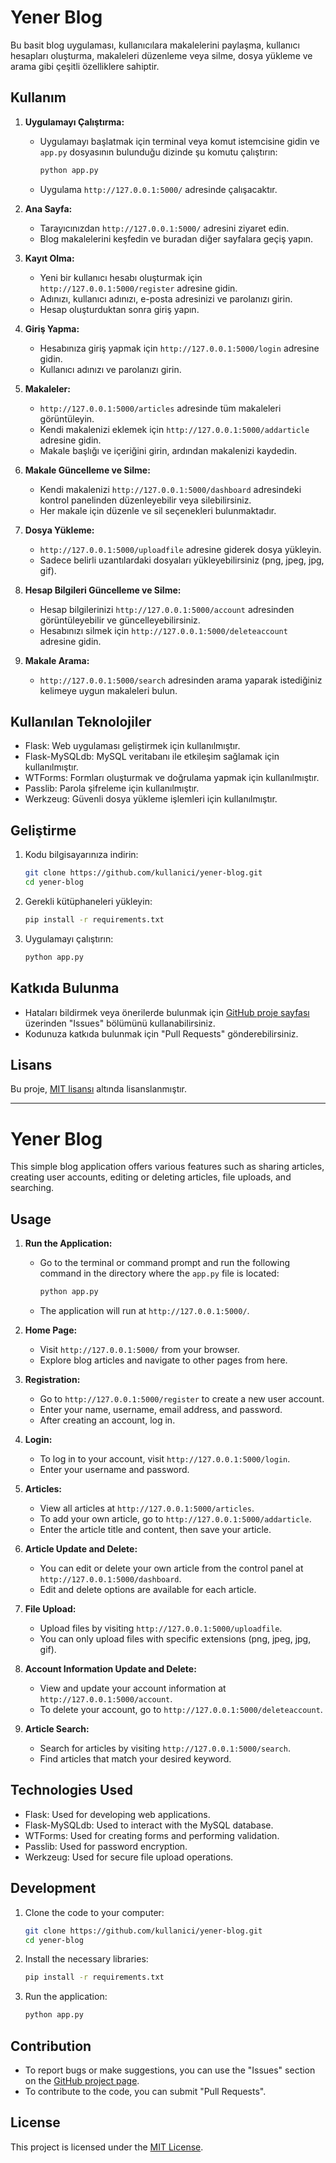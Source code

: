 # Yener Blog

Bu basit blog uygulaması, kullanıcılara makalelerini paylaşma, kullanıcı hesapları oluşturma, makaleleri düzenleme veya silme, dosya yükleme ve arama gibi çeşitli özelliklere sahiptir.

## Kullanım

1. **Uygulamayı Çalıştırma:**
    - Uygulamayı başlatmak için terminal veya komut istemcisine gidin ve `app.py` dosyasının bulunduğu dizinde şu komutu çalıştırın:
      ```bash
      python app.py
      ```
    - Uygulama `http://127.0.0.1:5000/` adresinde çalışacaktır.

2. **Ana Sayfa:**
    - Tarayıcınızdan `http://127.0.0.1:5000/` adresini ziyaret edin.
    - Blog makalelerini keşfedin ve buradan diğer sayfalara geçiş yapın.

3. **Kayıt Olma:**
    - Yeni bir kullanıcı hesabı oluşturmak için `http://127.0.0.1:5000/register` adresine gidin.
    - Adınızı, kullanıcı adınızı, e-posta adresinizi ve parolanızı girin.
    - Hesap oluşturduktan sonra giriş yapın.

4. **Giriş Yapma:**
    - Hesabınıza giriş yapmak için `http://127.0.0.1:5000/login` adresine gidin.
    - Kullanıcı adınızı ve parolanızı girin.

5. **Makaleler:**
    - `http://127.0.0.1:5000/articles` adresinde tüm makaleleri görüntüleyin.
    - Kendi makalenizi eklemek için `http://127.0.0.1:5000/addarticle` adresine gidin.
    - Makale başlığı ve içeriğini girin, ardından makalenizi kaydedin.

6. **Makale Güncelleme ve Silme:**
    - Kendi makalenizi `http://127.0.0.1:5000/dashboard` adresindeki kontrol panelinden düzenleyebilir veya silebilirsiniz.
    - Her makale için düzenle ve sil seçenekleri bulunmaktadır.

7. **Dosya Yükleme:**
    - `http://127.0.0.1:5000/uploadfile` adresine giderek dosya yükleyin.
    - Sadece belirli uzantılardaki dosyaları yükleyebilirsiniz (png, jpeg, jpg, gif).

8. **Hesap Bilgileri Güncelleme ve Silme:**
    - Hesap bilgilerinizi `http://127.0.0.1:5000/account` adresinden görüntüleyebilir ve güncelleyebilirsiniz.
    - Hesabınızı silmek için `http://127.0.0.1:5000/deleteaccount` adresine gidin.

9. **Makale Arama:**
    - `http://127.0.0.1:5000/search` adresinden arama yaparak istediğiniz kelimeye uygun makaleleri bulun.

## Kullanılan Teknolojiler

- Flask: Web uygulaması geliştirmek için kullanılmıştır.
- Flask-MySQLdb: MySQL veritabanı ile etkileşim sağlamak için kullanılmıştır.
- WTForms: Formları oluşturmak ve doğrulama yapmak için kullanılmıştır.
- Passlib: Parola şifreleme için kullanılmıştır.
- Werkzeug: Güvenli dosya yükleme işlemleri için kullanılmıştır.

## Geliştirme

1. Kodu bilgisayarınıza indirin:
    ```bash
    git clone https://github.com/kullanici/yener-blog.git
    cd yener-blog
    ```

2. Gerekli kütüphaneleri yükleyin:
    ```bash
    pip install -r requirements.txt
    ```

3. Uygulamayı çalıştırın:
    ```bash
    python app.py
    ```

## Katkıda Bulunma

- Hataları bildirmek veya önerilerde bulunmak için [GitHub proje sayfası](https://github.com/kullanici/yener-blog) üzerinden "Issues" bölümünü kullanabilirsiniz.
- Kodunuza katkıda bulunmak için "Pull Requests" gönderebilirsiniz.

## Lisans

Bu proje, [MIT lisansı](LICENSE) altında lisanslanmıştır.

---

# Yener Blog

This simple blog application offers various features such as sharing articles, creating user accounts, editing or deleting articles, file uploads, and searching.

## Usage

1. **Run the Application:**
    - Go to the terminal or command prompt and run the following command in the directory where the `app.py` file is located:
      ```bash
      python app.py
      ```
    - The application will run at `http://127.0.0.1:5000/`.

2. **Home Page:**
    - Visit `http://127.0.0.1:5000/` from your browser.
    - Explore blog articles and navigate to other pages from here.

3. **Registration:**
    - Go to `http://127.0.0.1:5000/register` to create a new user account.
    - Enter your name, username, email address, and password.
    - After creating an account, log in.

4. **Login:**
    - To log in to your account, visit `http://127.0.0.1:5000/login`.
    - Enter your username and password.

5. **Articles:**
    - View all articles at `http://127.0.0.1:5000/articles`.
    - To add your own article, go to `http://127.0.0.1:5000/addarticle`.
    - Enter the article title and content, then save your article.

6. **Article Update and Delete:**
    - You can edit or delete your own article from the control panel at `http://127.0.0.1:5000/dashboard`.
    - Edit and delete options are available for each article.

7. **File Upload:**
    - Upload files by visiting `http://127.0.0.1:5000/uploadfile`.
    - You can only upload files with specific extensions (png, jpeg, jpg, gif).

8. **Account Information Update and Delete:**
    - View and update your account information at `http://127.0.0.1:5000/account`.
    - To delete your account, go to `http://127.0.0.1:5000/deleteaccount`.

9. **Article Search:**
    - Search for articles by visiting `http://127.0.0.1:5000/search`.
    - Find articles that match your desired keyword.

## Technologies Used

- Flask: Used for developing web applications.
- Flask-MySQLdb: Used to interact with the MySQL database.
- WTForms: Used for creating forms and performing validation.
- Passlib: Used for password encryption.
- Werkzeug: Used for secure file upload operations.

## Development

1. Clone the code to your computer:
    ```bash
    git clone https://github.com/kullanici/yener-blog.git
    cd yener-blog
    ```

2. Install the necessary libraries:
    ```bash
    pip install -r requirements.txt
    ```

3. Run the application:
    ```bash
    python app.py
    ```

## Contribution

- To report bugs or make suggestions, you can use the "Issues" section on the [GitHub project page](https://github.com/kullanici/yener-blog).
- To contribute to the code, you can submit "Pull Requests".

## License

This project is licensed under the [MIT License](LICENSE).
